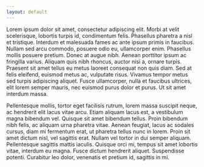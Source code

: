```yaml
---
layout: default
---
```

Lorem ipsum dolor sit amet, consectetur adipiscing elit. Morbi at velit scelerisque, lobortis turpis id, condimentum felis. Phasellus pharetra a nisl et tristique. Interdum et malesuada fames ac ante ipsum primis in faucibus. Nullam sed arcu commodo, posuere odio eu, ullamcorper enim. Phasellus mollis posuere pretium. Donec at augue nibh. Aenean porttitor ipsum ac fringilla varius. Aliquam quis nibh rhoncus, auctor nisi a, ornare turpis. Praesent sit amet tellus eu metus laoreet consequat non quis diam. Sed at felis eleifend, euismod metus ac, vulputate risus. Vivamus tempor metus sed turpis adipiscing aliquet. Fusce ullamcorper, nulla et faucibus ultrices, elit lorem semper mauris, nec euismod purus dolor et purus. Ut sit amet interdum massa.

Pellentesque mollis, tortor eget facilisis rutrum, lorem massa suscipit neque, ac hendrerit elit lacus vitae arcu. Etiam aliquam lacus est, a vestibulum magna bibendum vel. Quisque sit amet bibendum tellus. Proin bibendum nibh felis, ac aliquam urna pharetra vitae. Aenean feugiat, lacus ac sodales cursus, diam mi fermentum erat, ut pharetra tellus nunc in lorem. Proin sit amet dictum nisl, vel sagittis erat. Nullam vel tortor in dui semper aliquam. Pellentesque sagittis mattis iaculis. Quisque orci mi, tempus sit amet lobortis vitae, interdum eu magna. Fusce dictum hendrerit aliquet. Suspendisse potenti. Curabitur leo dolor, venenatis et pretium id, sagittis in mi.
